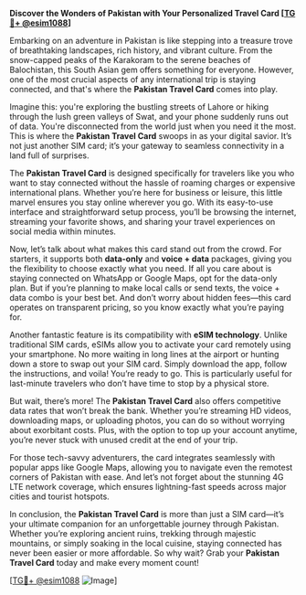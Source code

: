 **Discover the Wonders of Pakistan with Your Personalized Travel Card [[TG💪+ @esim1088](https://t.me/s/esim1088)]**

Embarking on an adventure in Pakistan is like stepping into a treasure trove of breathtaking landscapes, rich history, and vibrant culture. From the snow-capped peaks of the Karakoram to the serene beaches of Balochistan, this South Asian gem offers something for everyone. However, one of the most crucial aspects of any international trip is staying connected, and that's where the **Pakistan Travel Card** comes into play.

Imagine this: you're exploring the bustling streets of Lahore or hiking through the lush green valleys of Swat, and your phone suddenly runs out of data. You're disconnected from the world just when you need it the most. This is where the **Pakistan Travel Card** swoops in as your digital savior. It’s not just another SIM card; it’s your gateway to seamless connectivity in a land full of surprises.

The **Pakistan Travel Card** is designed specifically for travelers like you who want to stay connected without the hassle of roaming charges or expensive international plans. Whether you’re here for business or leisure, this little marvel ensures you stay online wherever you go. With its easy-to-use interface and straightforward setup process, you’ll be browsing the internet, streaming your favorite shows, and sharing your travel experiences on social media within minutes.

Now, let’s talk about what makes this card stand out from the crowd. For starters, it supports both **data-only** and **voice + data** packages, giving you the flexibility to choose exactly what you need. If all you care about is staying connected on WhatsApp or Google Maps, opt for the data-only plan. But if you’re planning to make local calls or send texts, the voice + data combo is your best bet. And don’t worry about hidden fees—this card operates on transparent pricing, so you know exactly what you’re paying for.

Another fantastic feature is its compatibility with **eSIM technology**. Unlike traditional SIM cards, eSIMs allow you to activate your card remotely using your smartphone. No more waiting in long lines at the airport or hunting down a store to swap out your SIM card. Simply download the app, follow the instructions, and voila! You’re ready to go. This is particularly useful for last-minute travelers who don’t have time to stop by a physical store.

But wait, there’s more! The **Pakistan Travel Card** also offers competitive data rates that won’t break the bank. Whether you’re streaming HD videos, downloading maps, or uploading photos, you can do so without worrying about exorbitant costs. Plus, with the option to top up your account anytime, you’re never stuck with unused credit at the end of your trip.

For those tech-savvy adventurers, the card integrates seamlessly with popular apps like Google Maps, allowing you to navigate even the remotest corners of Pakistan with ease. And let’s not forget about the stunning 4G LTE network coverage, which ensures lightning-fast speeds across major cities and tourist hotspots.

In conclusion, the **Pakistan Travel Card** is more than just a SIM card—it’s your ultimate companion for an unforgettable journey through Pakistan. Whether you’re exploring ancient ruins, trekking through majestic mountains, or simply soaking in the local cuisine, staying connected has never been easier or more affordable. So why wait? Grab your **Pakistan Travel Card** today and make every moment count!

[[TG💪+ @esim1088](https://t.me/s/esim1088) ![Image](https://i.postimg.cc/Y0z9fWf4/image.png)]